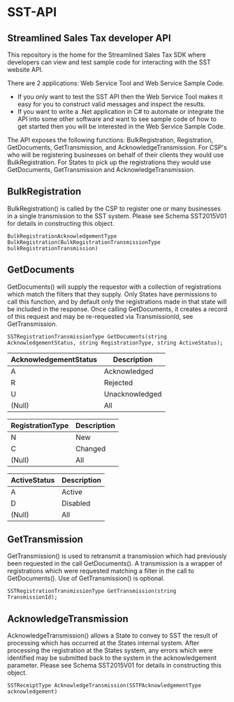# SST-API
Streamlined Sales Tax developer API
---

This repository is the home for the Streamlined Sales Tax SDK where developers can view and test sample code for interacting with the SST website API.

There are 2 applications: Web Service Tool and Web Service Sample Code.
* If you only want to test the SST API then the Web Service Tool makes it easy for you to construct valid messages and inspect the results.
* If you want to write a .Net application in C# to automate or integrate the API into some other software and want to see sample code of how to get started then you will be interested in the Web Service Sample Code.



The API exposes the following functions: BulkRegistration, Registration, GetDocuments, GetTransmission, and AcknowledgeTransmission.  For CSP's who will be registering businesses on behalf of their clients they would use BulkRegistration.  For States to pick up the registrations they would use GetDocuments, GetTransmission and AcknowledgeTransmission.  


## BulkRegistration

BulkRegistration() is called by the CSP to register one or many businesses in a single transmission to the SST system.  Please see Schema SST2015V01 for details in constructing this object.

````
BulkRegistrationAcknowledgementType BulkRegistration(BulkRegistrationTransmissionType bulkRegistrationTransmission)
````



## GetDocuments

GetDocuments() will supply the requestor with a collection of registrations which match the filters that they supply.  Only States have permissions to call this function, and by default only the registrations made in that state will be included in the response.  Once calling GetDocuments, it creates a record of this request and may be re-requested via TransmissionId, see GetTransmission.

````
SSTRegistrationTransmissionType GetDocuments(string AcknowledgementStatus, string RegistrationType, string ActiveStatus);
````
AcknowledgementStatus | Description
----------------------| -----------
A | Acknowledged
R | Rejected
U | Unacknowledged
(Null) | All

RegistrationType | Description
-----------------| -----------
N | New
C | Changed
(Null) | All

ActiveStatus | Description
-------------| -----------
A | Active
D | Disabled
(Null) | All


## GetTransmission

GetTransmission() is used to retransmit a transmission which had previously been requested in the call GetDocuments().  A transmission is a wrapper of registrations which were requested matching a filter in the call to GetDocuments().  Use of GetTransmission() is optional.

````
SSTRegistrationTransmissionType GetTransmission(string TransmissionId);
````

## AcknowledgeTransmission

AcknowledgeTransmission() allows a State to convey to SST the result of processing which has occurred at the States internal system.  After processing the registration at the States system, any errors which were identified may be submitted back to the system in the acknowledgement parameter.  Please see Schema SST2015V01 for details in constructing this object.

````
SSTReceiptType AcknowledgeTransmission(SSTPAcknowledgementType acknowledgement)
````

